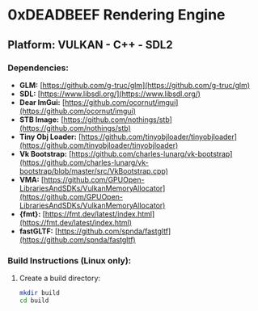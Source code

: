 # 0xDEADBEEF Rendering Engine
## Platform: VULKAN - C++ - SDL2

### Dependencies:
- **GLM:** [https://github.com/g-truc/glm](https://github.com/g-truc/glm)
- **SDL:** [https://www.libsdl.org/](https://www.libsdl.org/)
- **Dear ImGui:** [https://github.com/ocornut/imgui](https://github.com/ocornut/imgui)
- **STB Image:** [https://github.com/nothings/stb](https://github.com/nothings/stb)
- **Tiny Obj Loader:** [https://github.com/tinyobjloader/tinyobjloader](https://github.com/tinyobjloader/tinyobjloader)
- **Vk Bootstrap:** [https://github.com/charles-lunarg/vk-bootstrap](https://github.com/charles-lunarg/vk-bootstrap/blob/master/src/VkBootstrap.cpp)
- **VMA:** [https://github.com/GPUOpen-LibrariesAndSDKs/VulkanMemoryAllocator](https://github.com/GPUOpen-LibrariesAndSDKs/VulkanMemoryAllocator)
- **{fmt}:** [https://fmt.dev/latest/index.html](https://fmt.dev/latest/index.html)
- **fastGLTF:** [https://github.com/spnda/fastgltf](https://github.com/spnda/fastgltf)

### Build Instructions (Linux only):
1. Create a build directory:
   ```bash
   mkdir build
   cd build
